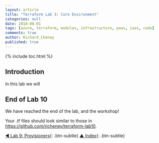 ```yaml
---
layout: article
title: "Terraform Lab 3: Core Environment"
categories: null
date: 2018-08-01
tags: [azure, terraform, modules, infrastructure, paas, iaas, code]
comments: true
author: Richard_Cheney
published: true
---
```


{% include toc.html %}

## Introduction

In this lab we will

## End of Lab 10

We have reached the end of the lab, and the workshop!

Your .tf files should look similar to those in <https://github.com/richeney/terraform-lab10>.

[◄ Lab 9: Provisioners](../lab9){: .btn-subtle} [▲ Index](../#lab-contents){: .btn-subtle}